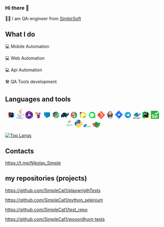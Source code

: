 ### Hi there 👋

👨‍💻 I am QA-engineer from [SimbirSoft](https://www.simbirsoft.com/?ysclid=l5e5b5cqek175135380)

## What I do

💻 Mobile Automation

💻 Web Automation

💻 Api Automation

🛠 QA Tools development

## Languages and tools

<p  align="center"><code><img width="5%" title="IntelliJ IDEA" src="images/picture_IDEA-logo.svg"></code>
<code><img width="5%" title="Java" src="images/picture_java-logo.svg"></code>
<code><img width="5%" title="Appium" src="images/appium-logo.svg"></code>
<code><img width="5%" title="Selenide" src="images/picture_selenide-logo.svg"></code>
<code><img width="5%" title="Selenoid" src="images/picture_selenoid-logo.svg"></code>
<code><img width="5%" title="REST-Assured" src="images/picture_rest-assured-logo.svg"></code>
<code><img width="5%" title="Gradle" src="images/picture_gradle-logo.svg "></code>
<code><img width="5%" title="JUnit5" src="images/picture_junit5-logo.svg"></code>
<code><img width="5%" title="Allure Report" src="images/picture_allure-Report-logo.svg"></code>
<code><img width="5%" title="Allure TestOps" src="images/picture_allure-ee-logo.svg"></code>
<code><img width="5%" title="Github" src="images/picture_git-logo.svg"></code>
<code><img width="5%" title="Jenkins" src="images/picture_jenkins-logo.svg"></code>
<code><img width="5%" title="Jira" src="images/picture_jira-logo.svg"></code>
<code><img width="5%" title="Telegram" src="images/picture_Telegram.svg"></code>
<code><img width="5%" title="Docker" src="images/docker-logo.svg"></code>
<code><img width="5%" title="PyCharm" src="images/pycharm-logo.svg"></code>
<code><img width="5%" title="Selenium" src="images/selenium-logo.svg"></code>
<code><img width="5%" title="Pytest" src="images/Pytest_logo.svg"></code>
<code><img width="5%" title="Python" src="images/python-logo.svg"></code>
<code><img width="5%" title="SQLite" src="images/sqlite-seeklogo.svg"></code>
<code><img width="5%" title="Playwright" src="images/playwright-logo.svg"></code>
</p>

[![Top Langs](https://github-readme-stats.vercel.app/api/top-langs/?username=SimpleCat1)](https://github.com/anuraghazra/github-readme-stats)

## Contacts

https://t.me/Nikolay_Simple

## my repositories (projects)

https://github.com/SimpleCat1/playwrigthTests

https://github.com/SimpleCat1/python_selenium

https://github.com/SimpleCat1/test_repo

https://github.com/SimpleCat1/wooordhunt-tests
